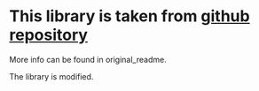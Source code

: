 # This library is taken from [github repository](https://github.com/the-library-code/dspace-rest-python) 

More info can be found in original_readme.

The library is modified.